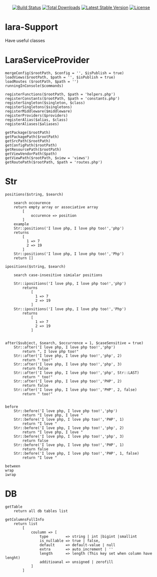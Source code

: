 <p align="center">
<a href="https://travis-ci.org/omnicode/lara-support"><img src="https://travis-ci.org/omnicode/lara-support.svg" alt="Build Status"></a>
<a href="https://packagist.org/packages/omnicode/lara-support"><img src="https://poser.pugx.org/omnicode/lara-support/d/total.svg" alt="Total Downloads"></a>
<a href="https://packagist.org/packages/omnicode/lara-support"><img src="https://poser.pugx.org/omnicode/lara-support/v/stable.svg" alt="Latest Stable Version"></a>
<a href="https://packagist.org/packages/omnicode/lara-support"><img src="https://poser.pugx.org/omnicode/lara-support/license.svg" alt="License"></a>
</p>

# lara-Support


Have useful classes  

# LaraServiceProvider
    
    mergeConfig($rootPath, $config = '', $isPublish = true)
    loadViews($rootPath, $path = '', $isPublish = true)
    loadRoutes ($rootPath, $path = '')
    runningInConsole($commands)
    
    registerFunctions($rootPath, $path = 'helpers.php')
    registerConstants($rootPath, $path = 'constants.php')
    registerSingleton($singleton, $class)
    registerSingletons($singletons)
    registerMiddleware($middleware)
    registerProviders($providers)
    registerAlias($alias, $class)
    registerAliases($aliases)
    
    getPackage($rootPath)
    getPackagePath($rootPath)
    getSrcPath($rootPath)
    getConfigPath($rootPath)
    getResourcePath($rootPath)
    getViewVendorPath($path)
    getViewPath($rootPath, $view = 'views')
    getRoutePath($rootPath, $path = 'routes.php')
# Str
    positions($string, $search)
    
        search occourence
        return empty array or associative array
            [
                occurence => position
            ]
        example 
        Str::positions('I love php, I love php too!','php')
        returns
            [
              1 => 7
              2 => 19
            ]
        Str::positions('I love php, I love php too!','Php')
        return []
            
    ipositions($string, $search)
        
        search case-insesitive simialar positions

        Str::ipositions('I love php, I love php too!','php')
            returns
                [
                  1 => 7
                  2 => 19
                ]
        Str::ipositions('I love php, I love php too!','Php')
            returns
                [
                  1 => 7
                  2 => 19
                ]
    
    
    after($subject, $search, $occurrence = 1, $caseSensitive = true)
        Str::after('I love php, I love php too!','php')    
            return ", I love php too!"
        Str::after('I love php, I love php too!','php', 2)
            return " too!"
        Str::after('I love php, I love php too!','php', 3)
            return false
        Str::after('I love php, I love php too!','php', Str::LAST)
            return " too!"
        Str::after('I love php, I love php too!','PHP', 2)
            return false
        Str::after('I love php, I love php too!','PHP', 2, false)
            return " too!"
        
        
    before
        Str::before('I love php, I love php too!','php')    
            return "I love php, I love "
        Str::before('I love php, I love php too!','PHP', 1)
            return "I love "
        Str::before('I love php, I love php too!','php', 2)
            return "I love php, I love "
        Str::before('I love php, I love php too!','php', 3)
            return false
        Str::before('I love php, I love php too!','PHP', 1)
            return false
        Str::before('I love php, I love php too!','PHP', 1, false)
            return "I love "
        
    between
    wrap
    iwrap
# DB
    getTable
        return all db tables list
    
    getColumnsFullInfo
        return list
            [
                coulumn => [
                    type        => string | int |bigint |smallint 
                    is_nullable => true | false,
                    default     => default-value | null
                    extra       => auto_increment | ''
                    length      => length (This key set when column have lenght)
                    additioanal => unsigned | zerofill 
                ]
            ]
            
